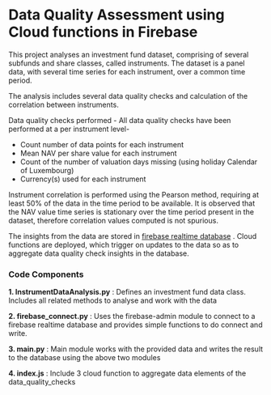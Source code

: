 # Data Quality Assessment using Cloud functions in Firebase

This project analyses an investment fund dataset, comprising of several subfunds and share classes, called instruments.
The dataset is a panel data, with several time series for each instrument, over a common time period.
 
The analysis includes several data quality checks and calculation of the correlation between instruments.

Data quality checks performed -
All data quality checks have been performed at a per instrument level-
* Count number of data points for each instrument
* Mean NAV per share value for each instrument
* Count of the number of valuation days missing (using holiday Calendar of Luxembourg)
* Currency(s) used for each instrument 

Instrument correlation is performed using the Pearson method, requiring at least 50% of the data in the time period to be available.
It is observed that the NAV value time series is stationary over the time period present in the dataset, therefore correlation values 
computed is not spurious.

The insights from the data are stored in [firebase realtime database](https://ngt-cloud-func.firebaseio.com/) . Cloud functions are deployed, which trigger on updates 
to the data so as to aggregate data quality check insights in the database. 
 
### Code Components

**1. InstrumentDataAnalysis.py** :
Defines an investment fund data class. Includes all related methods to analyse and work with the data

**2. firebase_connect.py** :
Uses the firebase-admin module to connect to a firebase realtime database and provides simple functions to do connect and write.

**3. main.py** :
Main module works with the provided data and writes the result to the database using the above two modules

**4. index.js** :
Include 3 cloud function to aggregate data elements of the data_quality_checks 
